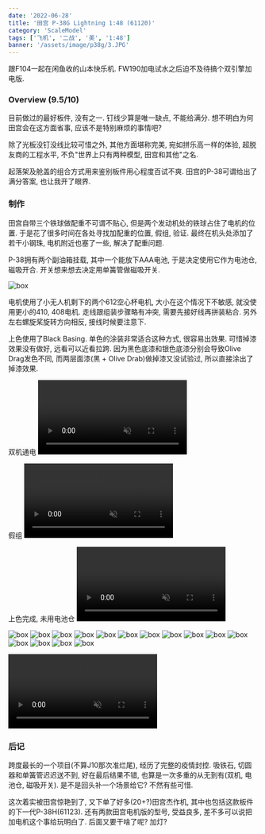 ```yaml
---
date: '2022-06-28'
title: '田宫 P-38G Lightning 1:48 (61120)'
category: 'ScaleModel'
tags: ['飞机', '二战', '美', '1:48']
banner: '/assets/image/p38g/3.JPG'
---
```


跟F104一起在闲鱼收的山本快乐机. FW190加电试水之后迫不及待搞个双引擎加电版. 

### Overview (9.5/10)

目前做过的最好板件, 没有之一. 钉线少算是唯一缺点, 不能给满分. 想不明白为何田宫会在这方面省事, 应该不是特别麻烦的事情吧?

除了光板没钉没线比较可惜之外, 其他方面堪称完美, 宛如拼乐高一样的体验, 超脱友商的工程水平, 不负"世界上只有两种模型, 田宫和其他"之名.

起落架及舱盖的组合方式用来鉴别板件用心程度百试不爽. 田宫的P-38可谓给出了满分答案, 也让我开了眼界.

### 制作

田宫自带三个铁球做配重不可谓不贴心, 但是两个发动机处的铁球占住了电机的位置. 于是花了很多时间在各处寻找加配重的位置, 假组, 验证. 最终在机头处添加了若干小钢珠, 电机附近也塞了一些, 解决了配重问题. 

P-38拥有两个副油箱挂载, 其中一个能放下AAA电池, 于是决定使用它作为电池仓, 磁吸开合. 开关想来想去决定用单簧管做磁吸开关. 

![box](/assets/image/p38j/oil-tank-battery.JPG)

电机使用了小无人机剩下的两个612空心杯电机, 大小在这个情况下不敏感, 就没使用更小的410, 408电机. 走线跟组装步骤略有冲突, 需要先接好线再拼装粘合. 另外左右螺旋桨旋转方向相反, 接线时候要注意下.

上色使用了Black Basing. 单色的涂装非常适合这种方式, 很容易出效果. 可惜掉漆效果没有做好, 远看可以近看拉跨. 因为黑色底漆和银色底漆分别会导致Olive Drag发色不同, 而两层面漆(黑 + Olive Drab)做掉漆又没试验过, 所以直接涂出了掉漆效果. 

双机通电
<video src="/assets/image/p38j/single-engine.mp4" controls autoplay muted loop></video>

假组
<video src="/assets/image/p38j/mockup.mp4" controls autoplay muted loop></video>

上色完成, 未用电池仓
<video src="/assets/image/p38j/ext-power.mp4" controls autoplay muted loop></video>



![box](/assets/image/p38j/1.JPG)
![box](/assets/image/p38j/2.JPG)
![box](/assets/image/p38j/3.JPG)
![box](/assets/image/p38j/4.JPG)
![box](/assets/image/p38j/5.JPG)
![box](/assets/image/p38j/6.JPG)
![box](/assets/image/p38j/7.JPG)
![box](/assets/image/p38j/8.JPG)
![box](/assets/image/p38j/9.JPG)
![box](/assets/image/p38j/10.JPG)
![box](/assets/image/p38j/11.JPG)
![box](/assets/image/p38j/12.JPG)
![box](/assets/image/p38j/13.JPG)
![box](/assets/image/p38j/14.JPG)
![box](/assets/image/p38j/15.JPG)

<video src="/assets/image/p38j/vid.MOV" controls autoplay muted loop></video>

### 后记

跨度最长的一个项目(不算J10那次准烂尾), 经历了完整的疫情封控. 吸铁石, 切圆器和单簧管迟迟送不到, 好在最后结果不错, 也算是一次多重的从无到有(双机, 电池仓, 磁吸开关). 是不是回头补一个场景给它? 不然有些可惜.

这次着实被田宫惊艳到了, 又下单了好多(20+?)田宫杰作机, 其中也包括这款板件的下一代P-38H(61123). 还有两款田宫电机版的型号, 受益良多, 差不多可以说把加电机这个事给玩明白了. 后面又要干啥了呢? 加灯?

